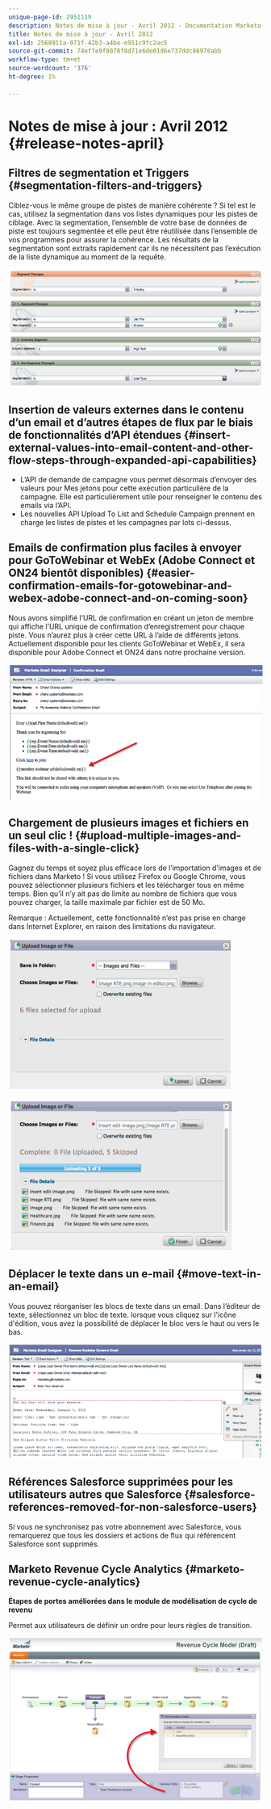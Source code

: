 ```yaml
---
unique-page-id: 2951119
description: Notes de mise à jour - Avril 2012 - Documentation Marketo - Documentation du produit
title: Notes de mise à jour - Avril 2012
exl-id: 2568911a-071f-42b3-a4be-e951c9fc2ac5
source-git-commit: 74effe9f8078f8d71e6de01d6e737ddc86978abb
workflow-type: tm+mt
source-wordcount: '376'
ht-degree: 1%

---
```


# Notes de mise à jour : Avril 2012 {#release-notes-april}

## Filtres de segmentation et Triggers {#segmentation-filters-and-triggers}

Ciblez-vous le même groupe de pistes de manière cohérente ? Si tel est le cas, utilisez la segmentation dans vos listes dynamiques pour les pistes de ciblage. Avec la segmentation, l’ensemble de votre base de données de piste est toujours segmentée et elle peut être réutilisée dans l’ensemble de vos programmes pour assurer la cohérence. Les résultats de la segmentation sont extraits rapidement car ils ne nécessitent pas l’exécution de la liste dynamique au moment de la requête.

![](assets/image2014-9-23-10-3a3-3a57.png)

## Insertion de valeurs externes dans le contenu d’un email et d’autres étapes de flux par le biais de fonctionnalités d’API étendues {#insert-external-values-into-email-content-and-other-flow-steps-through-expanded-api-capabilities}

* L’API de demande de campagne vous permet désormais d’envoyer des valeurs pour Mes jetons pour cette exécution particulière de la campagne. Elle est particulièrement utile pour renseigner le contenu des emails via l’API.
* Les nouvelles API Upload To List and Schedule Campaign prennent en charge les listes de pistes et les campagnes par lots ci-dessus.

## Emails de confirmation plus faciles à envoyer pour GoToWebinar et WebEx (Adobe Connect et ON24 bientôt disponibles) {#easier-confirmation-emails-for-gotowebinar-and-webex-adobe-connect-and-on-coming-soon}

Nous avons simplifié l’URL de confirmation en créant un jeton de membre qui affiche l’URL unique de confirmation d’enregistrement pour chaque piste. Vous n’aurez plus à créer cette URL à l’aide de différents jetons. Actuellement disponible pour les clients GoToWebinar et WebEx, il sera disponible pour Adobe Connect et ON24 dans notre prochaine version.

![](assets/image2014-9-23-10-3a4-3a18.png)

## Chargement de plusieurs images et fichiers en un seul clic ! {#upload-multiple-images-and-files-with-a-single-click}

Gagnez du temps et soyez plus efficace lors de l’importation d’images et de fichiers dans Marketo ! Si vous utilisez Firefox ou Google Chrome, vous pouvez sélectionner plusieurs fichiers et les télécharger tous en même temps. Bien qu’il n’y ait pas de limite au nombre de fichiers que vous pouvez charger, la taille maximale par fichier est de 50 Mo.

Remarque : Actuellement, cette fonctionnalité n’est pas prise en charge dans Internet Explorer, en raison des limitations du navigateur.

![](assets/image2014-9-23-10-3a4-3a32.png)

![](assets/image2014-9-23-10-3a4-3a46.png)

## Déplacer le texte dans un e-mail {#move-text-in-an-email}

Vous pouvez réorganiser les blocs de texte dans un email. Dans l’éditeur de texte, sélectionnez un bloc de texte. lorsque vous cliquez sur l&#39;icône d&#39;édition, vous avez la possibilité de déplacer le bloc vers le haut ou vers le bas.

![](assets/image2014-9-23-10-3a5-3a1.png)

## Références Salesforce supprimées pour les utilisateurs autres que Salesforce {#salesforce-references-removed-for-non-salesforce-users}

Si vous ne synchronisez pas votre abonnement avec Salesforce, vous remarquerez que tous les dossiers et actions de flux qui référencent Salesforce sont supprimés.

## Marketo Revenue Cycle Analytics {#marketo-revenue-cycle-analytics}

**Étapes de portes améliorées dans le module de modélisation de cycle de revenu**

Permet aux utilisateurs de définir un ordre pour leurs règles de transition.

![](assets/image2014-9-23-10-3a5-3a17.png)
